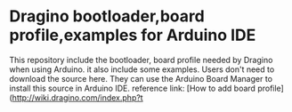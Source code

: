 Dragino bootloader,board profile,examples for Arduino IDE
===============
This repository include the bootloader, board profile needed by Dragino when using Arduino. it also include some examples. 
Users don't need to download the source here. They can use the Arduino Board Manager to install this source in Arduino IDE. 
reference link: [How to add board profile](http://wiki.dragino.com/index.php?t